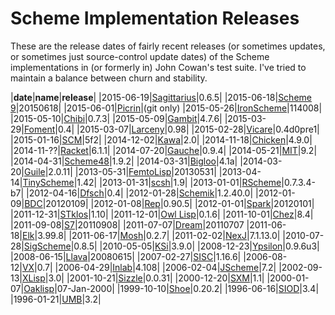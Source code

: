 # Scheme Implementation Releases
These are the release dates of fairly recent releases (or sometimes updates, or sometimes just source-control update dates) of the Scheme implementations in (or formerly in) John Cowan's test suite.  I've tried to maintain a balance between churn and stability.

|**date**|**name**|**release**|
|2015-06-19|[Sagittarius](https://code.google.com/p/sagittarius-scheme/)|0.6.5|
|2015-06-18|[Scheme 9](http://www.t3x.org/s9fes/)|20150618|
|2015-06-01|[Picrin](https://github.com/picrin-scheme/picrin)|(git only)
|2015-05-26|[IronScheme](http://ironscheme.codeplex.com)|114008|
|2015-05-10|[Chibi](https://code.google.com/p/chibi-scheme/)|0.7.3|
|2015-05-09|[Gambit](http://dynamo.iro.umontreal.ca/~gambit/wiki/index.php/Main_Page)|4.7.6|
|2015-03-29|[Foment](https://code.google.com/p/foment/)|0.4|
|2015-03-07|[Larceny](http://www.larcenists.org/)|0.98|
|2015-02-28|[Vicare](http://code.google.com/p/vicare-scheme/)|0.4d0pre1|
|2015-01-16|[SCM](http://people.csail.mit.edu/jaffer/SCM.html)|5f2|
|2014-12-02|[Kawa](http://www.gnu.org/software/kawa/index.html)|2.0|
|2014-11-18|[Chicken](http://www.call-cc.org/)|4.9.0|
|2014-11-??|[Racket](http://racket-lang.org/)|6.1.1|
|2014-07-20|[Gauche](http://practical-scheme.net/gauche/)|0.9.4|
|2014-05-21|[MIT](http://www.gnu.org/software/mit-scheme/)|9.2|
|2014-04-31|[Scheme48](http://s48.org/)|1.9.2|
|2014-03-31|[Bigloo](http://www-sop.inria.fr/indes/fp/Bigloo/bigloo-2.html)|4.1a|
|2014-03-20|[Guile](http://www.gnu.org/software/guile/)|2.0.11|
|2013-05-31|[FemtoLisp](http://code.google.com/p/femtolisp/)|20130531|
|2013-04-14|[TinyScheme](http://tinyscheme.sourceforge.net/home.html)|1.42|
|2013-01-31|[scsh](http://www.scsh.net/)|1.9|
|2013-01-01|[RScheme](http://www.rscheme.org/rs/index.html)|0.7.3.4-b7|
|2012-04-16|[Dfsch](http://hakl.net/software/dfsch/)|0.4|
|2012-01-28|[Schemik](http://schemik.sourceforge.net/)|1.2.40.0|
|2012-01-09|[BDC](http://carlstrom.com/bdc-scheme/)|20120109|
|2012-01-08|[Rep](http://librep.sourceforge.net/)|0.90.5|
|2012-01-01|[Spark](https://github.com/vijaymathew/spark-scheme)|20120101|
|2011-12-31|[STklos](http://www.stklos.net/)|1.10|
|2011-12-01|[Owl Lisp](http://code.google.com/p/owl-lisp/)|0.1.6|
|2011-10-01|[Chez](http://scheme.com/)|8.4|
|2011-09-08|[S7](https://ccrma.stanford.edu/software/snd/snd/s7.html)|20110908|
|2011-07-07|[Dream](http://www.stripedgazelle.org/joey/dream.html)|20110707
|2011-06-18|[Elk](http://sam.zoy.org/elk/)|3.99.8|
|2011-06-17|[Mosh](http://code.google.com/p/mosh-scheme/)|0.2.7|
|2011-02-02|[NexJ](http://nexj-scheme.org/download.html)|7.1.13.0|
|2010-07-28|[SigScheme](http://code.google.com/p/sigscheme/)|0.8.5|
|2010-05-05|[KSi](http://sourceforge.net/projects/ksi/files/)|3.9.0|
|2008-12-23|[Ypsilon](http://code.google.com/p/ypsilon/)|0.9.6u3|
|2008-06-15|[Llava](http://llava.org/)|20080615|
|2007-02-27|[SISC](http://sisc-scheme.org/)|1.16.6|
|2006-08-12|[VX](http://code.google.com/p/vx-scheme/)|0.7|
|2006-04-29|[Inlab](http://www.inlab.de/scheme/)|4.108|
|2006-02-04|[JScheme](http://jscheme.sourceforge.net/jscheme/main.html)|7.2|
|2002-09-13|[XLisp](http://www.xlisp.org/)|3.0|
|2001-10-21|[Sizzle](http://www.grabmueller.de/martin/www/sizzle/sizzle.en.html)|0.0.31|
|2000-12-20|[SXM](http://www.malgil.com/sxm/)|1.1|
|2000-01-07|[Oaklisp](http://www.bcl.hamilton.ie/~barak/oaklisp/)|07-Jan-2000|
|1999-10-10|[Shoe](http://www.nocrew.org/software-shoe.html)|0.20.2|
|1996-06-16|[SIOD](http://people.delphiforums.com/gjc/siod.html)|3.4|
|1996-01-21|[UMB](http://www.cs.umb.edu/~wrc/scheme/)|3.2|
